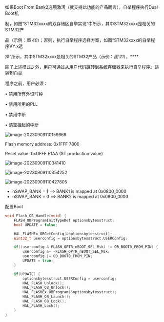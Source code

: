 如果Boot From Bank2选项激活（就支持此功能的产品而言），自举程序执行Dual Boot机

制，如图“STM32xxxx的双存储区自举实现”中所示，其中STM32xxxx是相关的STM32产

品（示例：*图* *40*）；否则，执行自举程序选择方案，如图“STM32xxxx的自举程序VY.x选

择”所示，其中STM32xxxx是相关的STM32产品（示例：*图* *21*）。****



除了上述模式之外，用户可通过从用户代码跳转到系统存储器来执行自举程序。跳转到自举

程序之前，用户必须：

• 禁用所有外设时钟

• 禁用所用的PLL

• 禁用中断

• 清空挂起的中断



![image-20230909110159666](C:/Users/shang/AppData/Roaming/Typora/typora-user-images/image-20230909110159666.png)

Flash memory address: 0x1FFF 7800

Reset value: 0xDFFF E1AA (ST production value)

![image-20230909110341410](C:/Users/shang/AppData/Roaming/Typora/typora-user-images/image-20230909110341410.png)

![image-20230909110354252](C:/Users/shang/AppData/Roaming/Typora/typora-user-images/image-20230909110354252.png)

![image-20230909110427805](C:/Users/shang/AppData/Roaming/Typora/typora-user-images/image-20230909110427805.png)

- nSWAP_BANK = 1 ==> BANK1 is mapped at 0x0800_0000
- nSWAP_BANK = 0 ==> BANK2 is mapped at 0x0800_0000



配置Boot

```c
void Flash_OB_Handle(void) {
	FLASH_OBProgramInitTypeDef optionsbytesstruct;
	bool UPDATE = false;

	HAL_FLASHEx_OBGetConfig(&optionsbytesstruct);
	uint32_t userconfig = optionsbytesstruct.USERConfig;

	if((userconfig & FLASH_OPTR_nBOOT_SEL_Msk) != OB_BOOT0_FROM_PIN) {
		userconfig &= ~FLASH_OPTR_nBOOT_SEL_Msk;
		userconfig |= OB_BOOT0_FROM_PIN;
		UPDATE = true;
	}

	if(UPDATE) {
		optionsbytesstruct.USERConfig = userconfig;
		HAL_FLASH_Unlock();
		HAL_FLASH_OB_Unlock();
		HAL_FLASHEx_OBProgram(&optionsbytesstruct);
		HAL_FLASH_OB_Launch();
		HAL_FLASH_OB_Lock();
		HAL_FLASH_Lock();
	}
}

```

